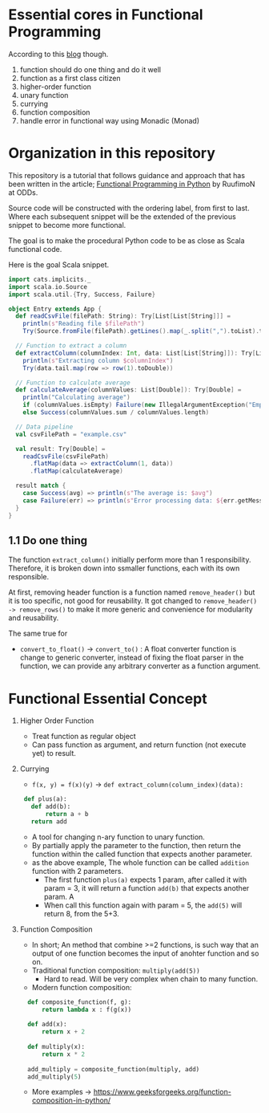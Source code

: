 # Essential cores in Functional Programming

According to this [blog](https://medium.com/odds-team/functional-programming-in-python-part1-do-1-thing-and-do-it-well-f0722227057f) though.

1. function should do one thing and do it well
2. function as a first class citizen
3. higher-order function
4. unary function
5. currying
6. function composition
7. handle error in functional way using Monadic (Monad)

# Organization in this repository

This repository is a tutorial that follows guidance and approach that has been written in the article; [Functional Programming in Python](https://medium.com/odds-team/functional-programming-in-python-part1-do-1-thing-and-do-it-well-f0722227057f) by RuufimoN at ODDs.

Source code will be constructed with the ordering label, from first to last. Where each subsequent snippet will be the extended of the previous snippet to become more functional.

The goal is to make the procedural Python code to be as close as Scala functional code.

Here is the goal Scala snippet.

```scala
import cats.implicits._
import scala.io.Source
import scala.util.{Try, Success, Failure}

object Entry extends App {
  def readCsvFile(filePath: String): Try[List[List[String]]] =
    println(s"Reading file $filePath")
    Try(Source.fromFile(filePath).getLines().map(_.split(",").toList).toList)

  // Function to extract a column
  def extractColumn(columnIndex: Int, data: List[List[String]]): Try[List[Double]] =
    println(s"Extracting column $columnIndex")
    Try(data.tail.map(row => row(1).toDouble))

  // Function to calculate average
  def calculateAverage(columnValues: List[Double]): Try[Double] =
    println("Calculating average")
    if (columnValues.isEmpty) Failure(new IllegalArgumentException("Empty column"))
    else Success(columnValues.sum / columnValues.length)

  // Data pipeline
  val csvFilePath = "example.csv"

  val result: Try[Double] =
    readCsvFile(csvFilePath)
      .flatMap(data => extractColumn(1, data))
      .flatMap(calculateAverage)

  result match {
    case Success(avg) => println(s"The average is: $avg")
    case Failure(err) => println(s"Error processing data: ${err.getMessage}")
  }
}
```

## 1.1 Do one thing

The function `extract_column()` initially perform more than 1 responsibility. Therefore, it is broken down into ssmaller functions, each with its own responsible.

At first, removing header function is a function named `remove_header()` but it is too specific, not good for reusability. It got changed to `remove_header() -> remove_rows()` to make it more generic and convenience for modularity and reusability.

The same true for 

- `convert_to_float()` -> `convert_to()` : A float converter function is change to generic converter, instead of fixing the float parser in the function, we can provide any arbitrary converter as a function argument.

# Functional Essential Concept

1. Higher Order Function

   - Treat function as regular object
   - Can pass function as argument, and return function (not execute yet) to result.

2. Currying
   - `f(x, y) = f(x)(y)` -> `def extract_column(column_index)(data):`
   ```python
    def plus(a):
      def add(b):
          return a + b
      return add
   ```
   - A tool for changing n-ary function to unary function.
   - By partially apply the parameter to the function, then return the function within the called function that expects another parameter.
   - as the above example, The whole function can be called `addition` function with 2 parameters.
     - The first function `plus(a)` expects 1 param, after called it with param = 3, it will return a function `add(b)` that expects another param. A
     - When call this function again with param = 5, the `add(5)` will return 8, from the 5+3.

3. Function Composition

   - In short; An method that combine >=2 functions, is such way that an output of one function becomes the input of anohter function and so on.
   - Traditional function composition: `multiply(add(5))`
     - Hard to read. Will be very complex when chain to many function.
   - Modern function composition: 
    ```python
      def composite_function(f, g): 
          return lambda x : f(g(x)) 
        
      def add(x): 
          return x + 2
        
      def multiply(x): 
          return x * 2
        
      add_multiply = composite_function(multiply, add) 
      add_multiply(5) 
    ```
      - More examples -> https://www.geeksforgeeks.org/function-composition-in-python/ 
